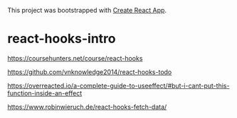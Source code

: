 This project was bootstrapped with [Create React App](https://github.com/facebook/create-react-app).

# react-hooks-intro

https://coursehunters.net/course/react-hooks

https://github.com/vnknowledge2014/react-hooks-todo

https://overreacted.io/a-complete-guide-to-useeffect/#but-i-cant-put-this-function-inside-an-effect

https://www.robinwieruch.de/react-hooks-fetch-data/
